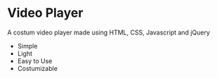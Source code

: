 # Video Player
A costum video player made using HTML, CSS, Javascript and jQuery

- Simple
- Light
- Easy to Use
- Costumizable
